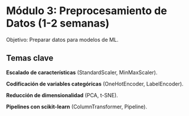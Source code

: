 # Módulo 3: Preprocesamiento de Datos (1-2 semanas)

Objetivo: Preparar datos para modelos de ML.

## Temas clave

**Escalado de características** (StandardScaler, MinMaxScaler).

**Codificación de variables categóricas** (OneHotEncoder, LabelEncoder).

**Reducción de dimensionalidad** (PCA, t-SNE).

**Pipelines con scikit-learn** (ColumnTransformer, Pipeline).

